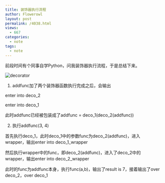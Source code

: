 ```yaml
---
title: 装饰器执行流程
author: Flowerowl
layout: post
permalink: /4038.html
views:
  - 667
categories:
  - note
tags:
  - note
---
```


前段时间有个同事自学Python，问我装饰器执行流程，于是总结下来。

![decorator](http://lazynight.me/wp-content/uploads/2017/10/decorator.png)

1. addfunc加了两个装饰器函数执行完成之后，会输出

enter into deco_2

enter into deco_1

此时addfunc已经被包装成了addfunc = deco_1(deco_2(addfunc))

2. 执行addfunc(3, 4)

首先执行deco_1，此时deco_1中的参数func为deco_2(addfunc)，进入wrapper，输出enter into deco_1_wrapper

然后执行wrapper中的func，即deco_2(addfunc)，进入了deco_2中的wrapper，输出enter into deco_2_wrapper

此时的func为addfunc本身，执行func(a,b)，输出了result is 7，接着输出了over deco_2，over deco_1


